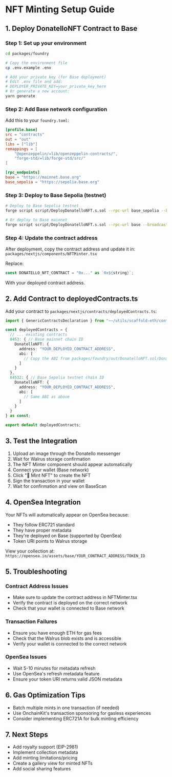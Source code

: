 # NFT Minting Setup Guide

## 1. Deploy DonatelloNFT Contract to Base

### Step 1: Set up your environment
```bash
cd packages/foundry

# Copy the environment file
cp .env.example .env

# Add your private key (for Base deployment)
# Edit .env file and add:
# DEPLOYER_PRIVATE_KEY=your_private_key_here
# Or generate a new account:
yarn generate
```

### Step 2: Add Base network configuration
Add this to your `foundry.toml`:

```toml
[profile.base]
src = "contracts"
out = "out"
libs = ["lib"]
remappings = [
    "@openzeppelin/=lib/openzeppelin-contracts/",
    "forge-std/=lib/forge-std/src/"
]

[rpc_endpoints]
base = "https://mainnet.base.org"
base_sepolia = "https://sepolia.base.org"
```

### Step 3: Deploy to Base Sepolia (testnet)
```bash
# Deploy to Base Sepolia testnet
forge script script/DeployDonatelloNFT.s.sol --rpc-url base_sepolia --broadcast --verify

# Or deploy to Base mainnet
forge script script/DeployDonatelloNFT.s.sol --rpc-url base --broadcast --verify
```

### Step 4: Update the contract address
After deployment, copy the contract address and update it in:
`packages/nextjs/components/NFTMinter.tsx`

Replace:
```typescript
const DONATELLO_NFT_CONTRACT = "0x..." as `0x${string}`;
```

With your deployed contract address.

## 2. Add Contract to deployedContracts.ts

Add your contract to `packages/nextjs/contracts/deployedContracts.ts`:

```typescript
import { GenericContractsDeclaration } from "~~/utils/scaffold-eth/contract";

const deployedContracts = {
  // ... existing contracts
  8453: { // Base mainnet chain ID
    DonatelloNFT: {
      address: "YOUR_DEPLOYED_CONTRACT_ADDRESS",
      abi: [
        // Copy the ABI from packages/foundry/out/DonatelloNFT.sol/DonatelloNFT.json
      ]
    }
  },
  84532: { // Base Sepolia testnet chain ID  
    DonatelloNFT: {
      address: "YOUR_DEPLOYED_CONTRACT_ADDRESS",
      abi: [
        // Same ABI as above
      ]
    }
  }
} as const;

export default deployedContracts;
```

## 3. Test the Integration

1. Upload an image through the Donatello messenger
2. Wait for Walrus storage confirmation  
3. The NFT Minter component should appear automatically
4. Connect your wallet (Base network)
5. Click "🚀 Mint NFT" to create the NFT
6. Sign the transaction in your wallet
7. Wait for confirmation and view on BaseScan

## 4. OpenSea Integration

Your NFTs will automatically appear on OpenSea because:
- They follow ERC721 standard
- They have proper metadata
- They're deployed on Base (supported by OpenSea)
- Token URI points to Walrus storage

View your collection at:
`https://opensea.io/assets/base/YOUR_CONTRACT_ADDRESS/TOKEN_ID`

## 5. Troubleshooting

### Contract Address Issues
- Make sure to update the contract address in NFTMinter.tsx
- Verify the contract is deployed on the correct network
- Check that your wallet is connected to Base network

### Transaction Failures
- Ensure you have enough ETH for gas fees
- Check that the Walrus blob exists and is accessible
- Verify your wallet is connected to the correct network

### OpenSea Issues
- Wait 5-10 minutes for metadata refresh
- Use OpenSea's refresh metadata feature
- Ensure your token URI returns valid JSON metadata

## 6. Gas Optimization Tips

- Batch multiple mints in one transaction (if needed)
- Use OnchainKit's transaction sponsoring for gasless experiences
- Consider implementing ERC721A for bulk minting efficiency

## 7. Next Steps

- Add royalty support (EIP-2981)
- Implement collection metadata
- Add minting limitations/pricing
- Create a gallery view for minted NFTs
- Add social sharing features

